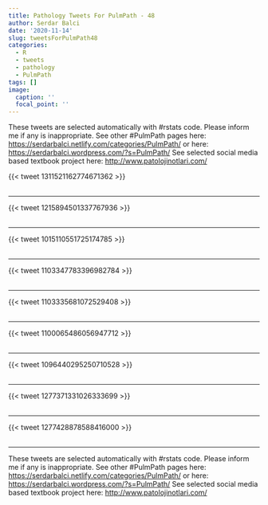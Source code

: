 ```yaml
---
title: Pathology Tweets For PulmPath - 48
author: Serdar Balci
date: '2020-11-14'
slug: tweetsForPulmPath48
categories:
  - R
  - tweets
  - pathology
  - PulmPath
tags: []
image:
  caption: ''
  focal_point: ''
---
```



These tweets are selected automatically with #rstats code. Please inform me if any is inappropriate.
See other #PulmPath pages here: https://serdarbalci.netlify.com/categories/PulmPath/  or here: https://serdarbalci.wordpress.com/?s=PulmPath/ 
See selected social media based textbook project here: http://www.patolojinotlari.com/

{{< tweet 1311521162774671362 >}}
<br>
<br>
<hr>
{{< tweet 1215894501337767936 >}}
<br>
<br>
<hr>
{{< tweet 1015110551725174785 >}}
<br>
<br>
<hr>
{{< tweet 1103347783396982784 >}}
<br>
<br>
<hr>
{{< tweet 1103335681072529408 >}}
<br>
<br>
<hr>
{{< tweet 1100065486056947712 >}}
<br>
<br>
<hr>
{{< tweet 1096440295250710528 >}}
<br>
<br>
<hr>
{{< tweet 1277371331026333699 >}}
<br>
<br>
<hr>
{{< tweet 1277428878588416000 >}}
<br>
<br>
<hr>


These tweets are selected automatically with #rstats code. Please inform me if any is inappropriate.
See other #PulmPath pages here: https://serdarbalci.netlify.com/categories/PulmPath/  or here: https://serdarbalci.wordpress.com/?s=PulmPath/ 
See selected social media based textbook project here: http://www.patolojinotlari.com/
